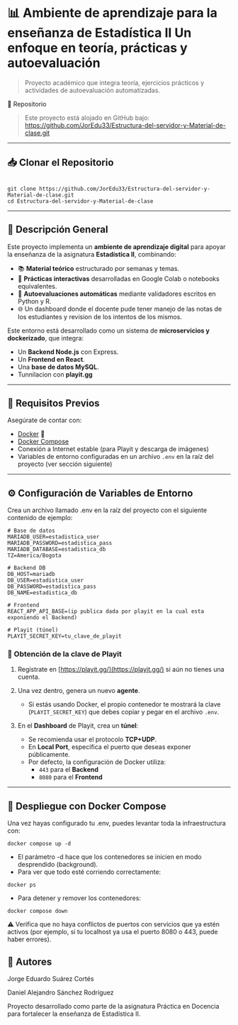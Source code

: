 # 📊 Ambiente de aprendizaje para la enseñanza de **Estadística II** Un enfoque en teoría, prácticas y autoevaluación

> Proyecto académico que integra teoría, ejercicios prácticos y actividades de autoevaluación automatizadas.

🔗 Repositorio

>Este proyecto está alojado en GitHub bajo:
>https://github.com/JorEdu33/Estructura-del-servidor-y-Material-de-clase.git
---
## 📥 Clonar el Repositorio
```env

git clone https://github.com/JorEdu33/Estructura-del-servidor-y-Material-de-clase.git
cd Estructura-del-servidor-y-Material-de-clase

```
---
## 🧠 Descripción General

Este proyecto implementa un **ambiente de aprendizaje digital** para apoyar la enseñanza de la asignatura **Estadística II**, combinando:

- 📚 **Material teórico** estructurado por semanas y temas.  
- 🧪 **Prácticas interactivas** desarrolladas en Google Colab o notebooks equivalentes.  
- 📝 **Autoevaluaciones automáticas** mediante validadores escritos en Python y R.  
- 🌐 Un dashboard donde el docente pude tener manejo de las notas de los estudiantes y revision de los intentos de los mismos.

Este entorno está desarrollado como un sistema de **microservicios y dockerizado**, que integra:
- Un **Backend Node.js** con Express.  
- Un **Frontend en React**.  
- Una **base de datos MySQL**.  
- Tunnilacion con **playit.gg**

---
## 🧰 Requisitos Previos

Asegúrate de contar con:

- [Docker](https://www.docker.com/) 🐳  
- [Docker Compose](https://docs.docker.com/compose/)  
- Conexión a Internet estable (para Playit y descarga de imágenes)  
- Variables de entorno configuradas en un archivo `.env` en la raíz del proyecto (ver sección siguiente)

---

## ⚙️ Configuración de Variables de Entorno

Crea un archivo llamado .env en la raíz del proyecto con el siguiente contenido de ejemplo:

```env
# Base de datos
MARIADB_USER=estadistica_user
MARIADB_PASSWORD=estadistica_pass
MARIADB_DATABASE=estadistica_db
TZ=America/Bogota

# Backend DB
DB_HOST=mariadb
DB_USER=estadistica_user
DB_PASSWORD=estadistica_pass
DB_NAME=estadistica_db

# Frontend
REACT_APP_API_BASE=(ip publica dada por playit en la cual esta exponiendo el Backend)

# Playit (túnel)
PLAYIT_SECRET_KEY=tu_clave_de_playit
```
### 📝 Obtención de la clave de Playit

1. Regístrate en [https://playit.gg/](https://playit.gg/) si aún no tienes una cuenta.  

2. Una vez dentro, genera un nuevo **agente**.  
   - Si estás usando Docker, el propio contenedor te mostrará la clave (`PLAYIT_SECRET_KEY`) que debes copiar y pegar en el archivo `.env`.  

3. En el **Dashboard** de Playit, crea un **túnel**:  
   - Se recomienda usar el protocolo **TCP+UDP**.  
   - En **Local Port**, especifica el puerto que deseas exponer públicamente.  
   - Por defecto, la configuración de Docker utiliza:  
     - `443` para el **Backend**  
     - `8080` para el **Frontend**
---

## 🚀 Despliegue con Docker Compose

Una vez hayas configurado tu .env, puedes levantar toda la infraestructura con:

```env
docker compose up -d
```
- El parámetro -d hace que los contenedores se inicien en modo desprendido (background).
- Para ver que todo esté corriendo correctamente:
```env
docker ps
```
- Para detener y remover los contenedores:
```env
docker compose down
```
⚠️ Verifica que no haya conflictos de puertos con servicios que ya estén activos (por ejemplo, si tu localhost ya usa el puerto 8080 o 443, puede haber errores).


## 📝 Autores

Jorge Eduardo Suárez Cortés

Daniel Alejandro Sánchez Rodríguez

Proyecto desarrollado como parte de la asignatura Práctica en Docencia para fortalecer la enseñanza de Estadística II.
